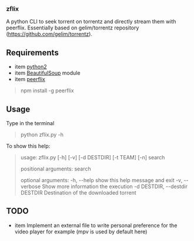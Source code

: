 ### zflix
A python CLI to seek torrent on torrentz and directly stream them with peerflix.
Essentially based on gelim/torrentz repository (https://github.com/gelim/torrentz).

## Requirements
- item [python2](https://www.python.org/download/releases/2.7.8/)
- item [BeautifulSoup](http://www.crummy.com/software/BeautifulSoup/bs4/doc/#installing-beautiful-soup) module
- item [peerflix](https://github.com/mafintosh/peerflix)

> npm install -g peerflix

## Usage
Type in the terminal
> python zflix.py -h

To show this help:
>usage: zflix.py [-h] [-v] [-d DESTDIR] [-t TEAM] [-n] search
>
>positional arguments:
>  search
>
>optional arguments:
>  -h, --help            show this help message and exit
>  -v, --verbose         Show more information the execution
>  -d DESTDIR, --destdir DESTDIR
>                        Destination of the downloaded torrent

## TODO
- item Implement an external file to write personal preference for the video player for example (mpv is used by default here)
